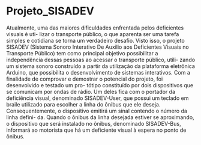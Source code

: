 # Projeto_SISADEV
Atualmente, uma das maiores dificuldades enfrentada pelos deficientes visuais é uti- lizar o transporte público, o que aparenta ser uma tarefa simples e cotidiana se torna  um verdadeiro desafio. Visto isso, o projeto SISADEV (Sistema Sonoro Interativo De  Auxilio aos Deficientes Visuais no Transporte Público) tem como principal objetivo  possibilitar a independência dessas pessoas ao acessar o transporte público, utili- zando um sistema sonoro construído a partir da utilização da plataforma eletrônica  Arduino, que possibilita o desenvolvimento de sistemas interativos. Com a finalidade  de comprovar e demostrar o potencial do projeto, foi desenvolvido e testado um pro- tótipo constituído por dois dispositivos que se comunicam por ondas de rádio. Um  deles fica com o portador da deficiência visual, denominado SISADEV-User, que  possui um teclado em braile utilizado para escolher a linha do ônibus que ele deseja.  Consequentemente, o dispositivo emitirá um sinal contendo o número da linha defini- da. Quando o ônibus da linha desejada estiver se aproximando, o dispositivo que  será instalado no ônibus, denominado SISADEV-Bus, informará ao motorista que há  um deficiente visual à espera no ponto de ônibus.
